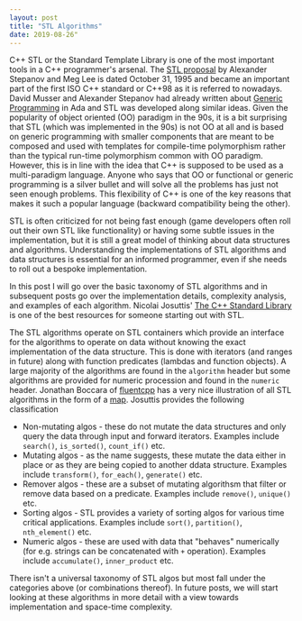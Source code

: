 ```yaml
---
layout: post
title: "STL Algorithms"
date: 2019-08-26"
---
```


C++ STL or the Standard Template Library is one of the most important tools in a C++ programmer's arsenal. The [STL proposal](http://stepanovpapers.com/STL/DOC.PDF) by Alexander Stepanov and Meg Lee is dated October 31, 1995 and became an important part of the first ISO C++ standard or C++98 as it is referred to nowadays. David Musser and Alexander Stepanov had already written about [Generic Programming](http://stepanovpapers.com/genprog.pdf) in Ada and STL was developed along similar
ideas. Given the popularity of object oriented (OO) paradigm in the 90s, it is a bit surprising that STL (which was implemented in the 90s) is not OO at all and is based on generic programming with smaller components that are meant to be composed and used with templates for compile-time polymorphism rather than the typical run-time polymorphism common with OO paradigm. However, this is in line with the idea that C++ is supposed to be used as a multi-paradigm language. Anyone who says that OO or
functional or generic programming is a silver bullet and will solve all the problems has just not seen enough problems. This flexibility of C++ is one of the key reasons that makes it such a popular language (backward compatibility being the other).

STL is often criticized for not being fast enough (game developers often roll out their own STL like functionality) or having some subtle issues in the implementation, but it is still a great model of thinking about data structures and algorithms. Understanding the implementations of STL algorithms and data structures is essential for an informed programmer, even if she needs to roll out a bespoke implementation.

In this post I will go over the basic taxonomy of STL algorithms and in subsequent posts go over the implementation details, complexity analysis, and examples of each algorithm. Nicolai Josuttis' [The C++ Standard Library](https://www.amazon.com/Standard-Library-Tutorial-Reference-2nd/dp/0321623215/ref=sr_1_1?crid=2W7YX4L42GRXG&keywords=nicolai+josuttis&qid=1566873181&s=gateway&sprefix=nicolai+jos%2Caps%2C144&sr=8-1) is one of the best resources for someone starting out with STL.

The STL algorithms operate on STL containers which provide an interface for the algorithms to operate on data without knowing the exact implementation of the data structure. This is done with iterators (and ranges in future) along with function predicates (lambdas and function objects). A large majority of the algorithms are found in the `algorithm` header but some algorithms are provided for numeric procession and found in the `numeric` header. Jonathan Boccara of
[fluentcpp](http://www.fluentcpp.com) has a very nice illustration of all STL algorithms in the form of a [map](http://www.fluentcpp.com/getTheMap/). Josuttis provides the following classification
* Non-mutating algos - these do not mutate the data structures and only query the data through input and forward iterators. Examples include `search()`, `is_sorted()`, `count_if()` etc.
* Mutating algos - as the name suggests, these mutate the data either in place or as they are being copied to another ddata structure. Examples include `transform()`, `for_each()`, `generate()` etc.
* Remover algos - these are a subset of mutating algorithsm that filter or remove data based on a predicate. Examples include `remove()`, `unique()` etc.
* Sorting algos - STL provides a variety of sorting algos for various time critical applications. Examples include `sort()`, `partition()`, `nth_element()` etc.
* Numeric algos - these are used with data that "behaves" numerically (for e.g. strings can be concatenated with `+` operation). Examples include `accumulate()`, `inner_product` etc.

There isn't a universal taxonomy of STL algos but most fall under the categories above (or combinations thereof). In future posts, we will start looking at these algorithms in more detail with a view towards implementation and space-time complexity.
